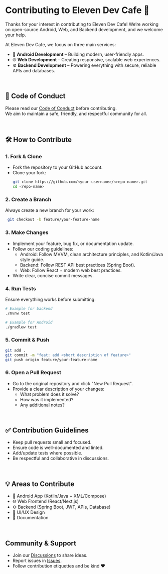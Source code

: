 # Contributing to Eleven Dev Cafe 🎯

Thanks for your interest in contributing to Eleven Dev Cafe!
We’re working on open-source Android, Web, and Backend development, and we welcome your help.

At Eleven Dev Cafe, we focus on three main services:
- 📱 **Android Development** – Building modern, user-friendly apps.
- 🌐 **Web Development** – Creating responsive, scalable web experiences.
- ⚙️ **Backend Development** – Powering everything with secure, reliable APIs and databases.

</br>

## 📜 Code of Conduct
Please read our [Code of Conduct](CODE_OF_CONDUCT.md) before contributing.  
We aim to maintain a safe, friendly, and respectful community for all.

</br>

## 🛠 How to Contribute

### 1. Fork & Clone
- Fork the repository to your GitHub account.
- Clone your fork:
  ```bash
  git clone https://github.com/<your-username>/<repo-name>.git
  cd <repo-name>
  ```
### 2. Create a Branch
Always create a new branch for your work:
 ```bash
  git checkout -b feature/your-feature-name
 ```
### 3. Make Changes
- Implement your feature, bug fix, or documentation update.
- Follow our coding guidelines:
  - Android: Follow MVVM, clean architecture principles, and Kotlin/Java style guide.
  - Backend: Follow REST API best practices (Spring Boot).
  - Web: Follow React + modern web best practices.
- Write clear, concise commit messages.

### 4. Run Tests
Ensure everything works before submitting:
 ```bash
 # Example for backend
 ./mvnw test

 # Example for Android
 ./gradlew test
 ````

### 5. Commit & Push
 ```bash
 git add .
 git commit -m "feat: add <short description of feature>"
 git push origin feature/your-feature-name
 ```

### 6. Open a Pull Request
- Go to the original repository and click "New Pull Request".
- Provide a clear description of your changes:
  - What problem does it solve?
  - How was it implemented?
  - Any additional notes?

</br>

## ✅ Contribution Guidelines
- Keep pull requests small and focused.
- Ensure code is well-documented and linted.
- Add/update tests where possible.
- Be respectful and collaborative in discussions.

</br>

## 💡 Areas to Contribute
- 📱 Android App (Kotlin/Java + XML/Compose)
- 🌐 Web Frontend (React/Next.js)
- ⚙️ Backend (Spring Boot, JWT, APIs, Database)
- 🎨 UI/UX Design
- 📝 Documentation

</br>

## Community & Support
- Join our [Discussions]() to share ideas.
- Report issues in [Issues]().
- Follow contribution etiquettes and be kind ❤️

